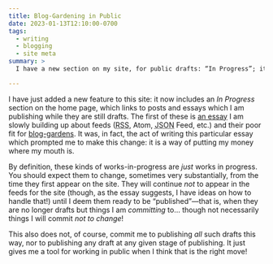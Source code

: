 ```yaml
---
title: Blog-Gardening in Public
date: 2023-01-13T12:10:00-0700
tags:
  - writing
  - blogging
  - site meta
summary: >
  I have a new section on my site, for public drafts: “In Progress”; it currently includes one new essay I am working, which is about just this kind of work in public.

---
```


I have just added a new feature to this site: it now includes an *In Progress* section on the home page, which links to posts and essays which I am publishing while they are still drafts. The first of these is [an essay][f] I am slowly building up about feeds (<abbr title="Really Simple Syndication">RSS</abbr>, Atom, <abbr title="JavaScript object notation">JSON</abbr> Feed, etc.) and their poor fit for [blog-gardens][g]. It was, in fact, the act of writing this particular essay which prompted me to make this change: it is a way of putting my money where my mouth is.

[f]: https://v5.chriskrycho.com/essays/feeds-are-not-fit-for-gardening/
[g]: https://blog.ayjay.org/the-blog-garden/

By definition, these kinds of works-in-progress are *just* works in progress. You should expect them to change, sometimes very substantially, from the time they first appear on the site. They will continue *not* to appear in the feeds for the site (though, as the essay suggests, I have ideas on how to handle that!) until I deem them ready to be “published”—that is, when they are no longer drafts but things I am *committing* to… though not necessarily things I will commit *not to change*!

This also does not, of course, commit me to publishing *all* such drafts this way, nor to publishing any draft at any given stage of publishing. It just gives me a tool for working in public when I think that is the right move!
